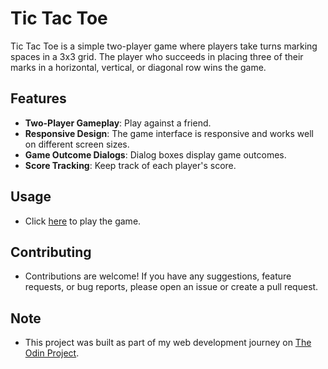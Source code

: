 # Tic Tac Toe

Tic Tac Toe is a simple two-player game where players take turns marking spaces in a 3x3 grid. The player who succeeds in placing three of their marks in a horizontal, vertical, or diagonal row wins the game.

## Features

- **Two-Player Gameplay**: Play against a friend.
- **Responsive Design**: The game interface is responsive and works well on different screen sizes.
- **Game Outcome Dialogs**: Dialog boxes display game outcomes.
- **Score Tracking**: Keep track of each player's score.

## Usage
- Click [here](https://gideon-d-adeti.github.io/tic-tac-toe/) to play the game.

## Contributing
- Contributions are welcome! If you have any suggestions, feature requests, or bug reports, please open an issue or create a pull request.

## Note
- This project was built as part of my web development journey on [The Odin Project](https://theodinproject.com/).